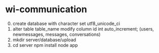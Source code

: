 # wi-communication
0.  create database with character set utf8_unicode_ci
1.  alter table table_name modify column id int auto_increment; (users, newmessages, messages, conversations) 
2.  mkdir server/database/upload
3.  cd server
    npm install
    node app
